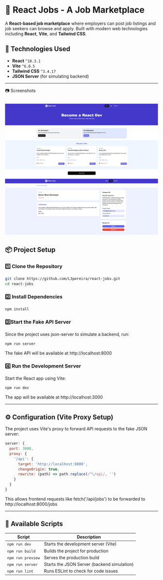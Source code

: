 # 🚀 React Jobs - A Job Marketplace

A **React-based job marketplace** where employers can post job listings and job seekers can browse and apply. Built with modern web technologies including **React**, **Vite**, and **Tailwind CSS**.

## 📌 Technologies Used
- **React** `^18.3.1`
- **Vite** `^6.0.5`
- **Tailwind CSS** `^3.4.17`
- **JSON Server** (for simulating backend)

---
📷 Screenshots

![alt text](readme_images/image-1.png)
![alt text](readme_images/image-2.png)
---

## 📦 Project Setup

### 1️⃣ Clone the Repository
```sh
git clone https://github.com/L3pereira/react-jobs.git
cd react-jobs
```
### 2️⃣ Install Dependencies

```sh
npm install
```

###  3️⃣Start the Fake API Server

Since the project uses json-server to simulate a backend, run:

```sh
npm run server
```

The fake API will be available at http://localhost:8000

### 4️⃣ Run the Development Server
Start the React app using Vite:

```sh
npm run dev
```
The app will be available at http://localhost:3000

---

## ⚙️ Configuration (Vite Proxy Setup)
The project uses Vite's proxy to forward API requests to the fake JSON server:


```js
server: {
  port: 3000,
  proxy: {
    '/api': {
      target: 'http://localhost:8000',
      changeOrigin: true,
      rewrite: (path) => path.replace(/^\/api/, '')
    }
  }
}

```
This allows frontend requests like fetch('/api/jobs') to be forwarded to http://localhost:8000/jobs

---

## 📜 Available Scripts

| Script          | Description                               |
|----------------|-------------------------------------------|
| `npm run dev`  | Starts the development server (Vite)     |
| `npm run build` | Builds the project for production       |
| `npm run preview` | Serves the production build           |
| `npm run server` | Starts the JSON Server (backend simulation) |
| `npm run lint` | Runs ESLint to check for code issues     |
